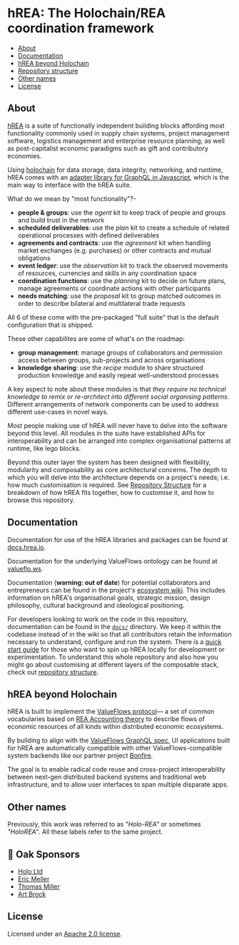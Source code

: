 # hREA: The Holochain/REA coordination framework

<!-- MarkdownTOC -->

- [About](#about)
- [Documentation](#documentation)
- [hREA beyond Holochain](#hrea-beyond-holochain)
- [Repository structure](#repository-structure)
- [Other names](#other-names)
- [License](#license)

<!-- /MarkdownTOC -->


## About

[hREA](https://hrea.io) is a suite of functionally independent building blocks affording most functionality commonly used in supply chain systems, project management software, logistics management and enterprise resource planning; as well as post-capitalist economic paradigms such as gift and contributory economies.

Using [holochain](https://holochain.org) for data storage, data integrity, networking, and runtime, hREA comes with an [adapter library for GraphQL in Javascript](https://www.npmjs.com/package/@vf-ui/graphql-client-holochain), which is the main way to interface with the hREA suite.

What do we mean by "most functionality"?-

- **people & groups**: use the *agent* kit to keep track of people and groups and build trust in the network
- **scheduled deliverables**: use the *plan* kit to create a schedule of related operational processes with defined deliverables
- **agreements and contracts**: use the *agreement* kit when handling market exchanges (e.g. purchases) or other contracts and mutual obligations
- **event ledger**: use the *observation* kit to track the observed movements of resources, currencies and skills in any coordination space
- **coordination functions**: use the *planning* kit to decide on future plans, manage agreements or coordinate actions with other participants
- **needs matching**: use the *proposal* kit to group matched outcomes in order to describe bilateral and multilateral trade requests

All 6 of these come with the pre-packaged "full suite" that is the default configuration that is shipped.

These other capabilites are some of what's on the roadmap:
- **group management**: manage groups of collaborators and permission access between groups, sub-projects and across organisations
- **knowledge sharing**: use the *recipe* module to share structured production knowledge and easily repeat well-understood processes

A key aspect to note about these modules is that *they require no technical knowledge to remix or re-architect into different social organising patterns*. Different arrangements of network components can be used to address different use-cases in novel ways.

Most people making use of hREA will never have to delve into the software beyond this level. All modules in the suite have established APIs for interoperability and can be arranged into complex organisational patterns at runtime, like lego blocks.

Beyond this outer layer the system has been designed with flexibility, modularity and composability as core architectural concerns. The depth to which you will delve into the architecture depends on a project's needs; i.e. how much customisation is required. See [Repository Structure](#repository-structure) for a breakdown of how hREA fits together, how to customise it, and how to browse this repository.



## Documentation

Documentation for use of the hREA libraries and packages can be found at [docs.hrea.io](https://docs.hrea.io). 

Documentation for the underlying ValueFlows ontology can be found at [valueflo.ws](https://www.valueflo.ws).

Documentation (**warning: out of date**) for potential collaborators and entrepreneurs can be found in the project's [ecosystem wiki](https://github.com/h-REA/ecosystem/wiki/). This includes information on hREA's organisational goals, strategic mission, design philosophy, cultural background and ideological positioning.

For developers looking to work on the code in this repository, documentation can be found in the [`docs/`](docs/README.md) directory. We keep it within the codebase instead of in the wiki so that all contributors retain the information necessary to understand, configure and run the system. There is a [quick start guide](docs/README.md#quick-start) for those who want to spin up hREA locally for development or experimentation. To understand this whole repository and also how you might go about customising at different layers of the composable stack, check out [repository structure](docs/repository-structure.md).


## hREA beyond Holochain

hREA is built to implement the [ValueFlows protocol](https://valueflo.ws/)&mdash; a set of common vocabularies based on [REA Accounting theory](https://en.wikipedia.org/wiki/Resources,_events,_agents_(accounting_model)) to describe flows of economic resources of all kinds within distributed economic ecosystems.

By building to align with the [ValueFlows GraphQL spec](#valueflows-graphql-protocol-layer), UI applications built for hREA are automatically compatible with other ValueFlows-compatible system backends like our partner project [Bonfire](https://bonfirenetworks.org/).

The goal is to enable radical code reuse and cross-project interoperability between next-gen distributed backend systems and traditional web infrastructure, and to allow user interfaces to span multiple disparate apps.



## Other names

Previously, this work was referred to as *"Holo-REA"* or sometimes *"HoloREA"*. All these labels refer to the same project.


## 🌳 Oak Sponsors

- [Holo Ltd](https://holo.host)
- [Eric Meller](https://twitter.com/EricMeller)
- [Thomas Miller](https://www.linkedin.com/in/thomas-miller-3895833b)
- [Art Brock](https://www.artbrock.com/)


## License

Licensed under an [Apache 2.0 license](https://www.apache.org/licenses/LICENSE-2.0).
